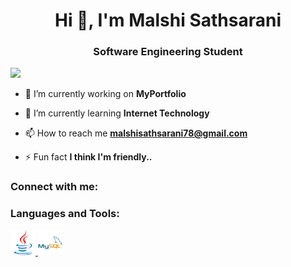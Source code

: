 <h1 align="center">Hi 👋, I'm Malshi Sathsarani</h1>
<h3 align="center">Software Engineering Student</h3>

<img src="[https://img.freepik.com/free-vector/low-code-development-concept-illustration_114360-7294.jpg](https://www.javatpoint.com/what-is-software)">

- 🔭 I’m currently working on **MyPortfolio**

- 🌱 I’m currently learning **Internet Technology**

- 📫 How to reach me **malshisathsarani78@gmail.com**

- ⚡ Fun fact **I think I'm friendly..**

<h3 align="left">Connect with me:</h3>
<p align="left">
</p>

<h3 align="left">Languages and Tools:</h3>
<p align="left"> <a href="https://www.java.com" target="_blank" rel="noreferrer"> <img src="https://raw.githubusercontent.com/devicons/devicon/master/icons/java/java-original.svg" alt="java" width="40" height="40"/> </a> <a href="https://www.mysql.com/" target="_blank" rel="noreferrer"> <img src="https://raw.githubusercontent.com/devicons/devicon/master/icons/mysql/mysql-original-wordmark.svg" alt="mysql" width="40" height="40"/> </a> </p>
